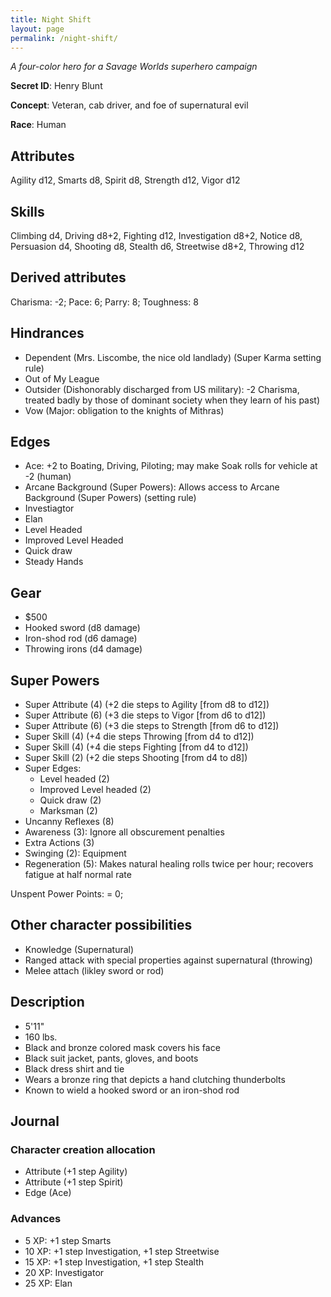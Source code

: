 ```yaml
---
title: Night Shift
layout: page
permalink: /night-shift/
---
```



*A four-color hero for a Savage Worlds superhero campaign*
 
**Secret ID**: Henry Blunt

**Concept**: Veteran, cab driver, and foe of supernatural evil

**Race**: Human

## Attributes
Agility d12, Smarts d8, Spirit d8, Strength d12, Vigor d12

## Skills
Climbing d4, Driving d8+2, Fighting d12, Investigation d8+2, Notice d8, Persuasion d4, Shooting d8, Stealth d6, Streetwise d8+2, Throwing d12

## Derived attributes
Charisma: -2; Pace: 6; Parry: 8; Toughness: 8

## Hindrances
* Dependent (Mrs. Liscombe, the nice old landlady) (Super Karma setting rule)
* Out of My League
* Outsider (Dishonorably discharged from US military): -2 Charisma, treated badly by those of dominant society when they learn of his past)
* Vow (Major: obligation to the knights of Mithras)

## Edges 
* Ace: +2 to Boating, Driving, Piloting; may make Soak rolls for vehicle at -2 (human)
* Arcane Background (Super Powers): Allows access to Arcane Background (Super Powers) (setting rule)
* Investiagtor
* Elan
* Level Headed           
* Improved Level Headed
* Quick draw
* Steady Hands

## Gear
* $500
* Hooked sword (d8 damage)
* Iron-shod rod (d6 damage)
* Throwing irons (d4 damage)

## Super Powers
* Super Attribute (4) (+2 die steps to Agility [from d8 to d12])
* Super Attribute (6) (+3 die steps to Vigor [from d6 to d12])  
* Super Attribute (6) (+3 die steps to Strength [from d6 to d12])    
* Super Skill (4) (+4 die steps Throwing [from d4 to d12])
* Super Skill (4) (+4 die steps Fighting [from d4 to d12])
* Super Skill (2) (+2 die steps Shooting [from d4 to d8])
* Super Edges: 
	* Level headed (2)           
	* Improved Level headed (2)
	* Quick draw (2)
	* Marksman (2)
* Uncanny Reflexes (8)	
* Awareness (3): Ignore all obscurement penalties
* Extra Actions (3)  
* Swinging (2): Equipment
* Regeneration (5): Makes natural healing rolls twice per hour; recovers fatigue at half normal rate

Unspent Power Points: = 0; 

## Other character possibilities
* Knowledge (Supernatural)
* Ranged attack with special properties against supernatural (throwing)
* Melee attach (likley sword or rod)


## Description 
* 5'11"
* 160 lbs.
* Black and bronze colored mask covers his face
* Black suit jacket, pants, gloves, and boots
* Black dress shirt and tie
* Wears a bronze ring that depicts a hand clutching thunderbolts
* Known to wield a hooked sword or an iron-shod rod

## Journal  
 
### Character creation allocation
* Attribute (+1 step Agility)
* Attribute (+1 step Spirit)
* Edge (Ace)
 
### Advances
*  5 XP: +1 step Smarts
* 10 XP: +1 step Investigation, +1 step Streetwise
* 15 XP: +1 step Investigation, +1 step Stealth
* 20 XP: Investigator
* 25 XP: Elan